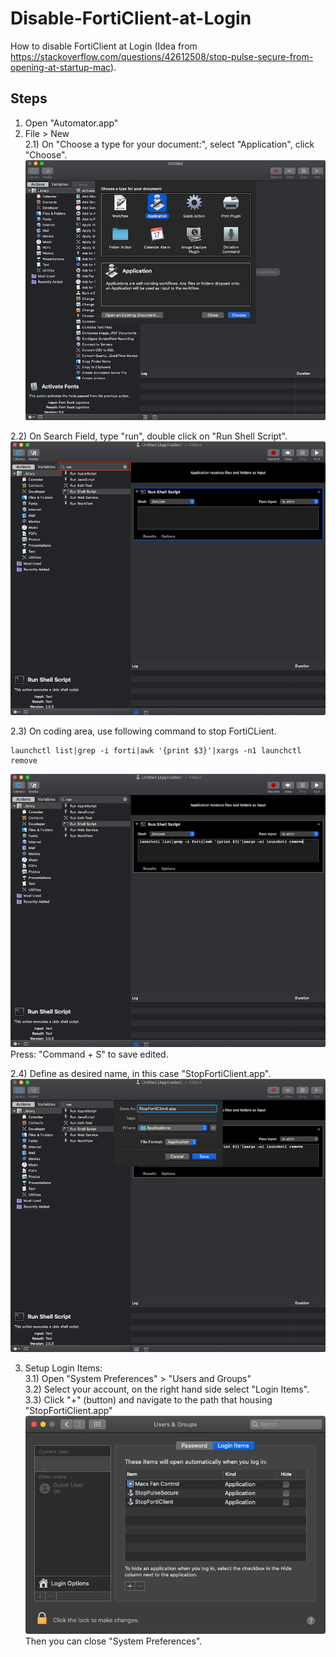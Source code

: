 # Disable-FortiClient-at-Login
How to disable FortiClient at Login (Idea from https://stackoverflow.com/questions/42612508/stop-pulse-secure-from-opening-at-startup-mac).


## Steps
1. Open "Automator.app"  
2. File > New  
2.1) On "Choose a type for your document:", select "Application", click "Choose".  
![pic1](https://github.com/JJBunt/Disable-FortiClient-at-Login/blob/master/pics/Pic1.png)  
  
2.2) On Search Field, type "run", double click on "Run Shell Script".  
![pic2](https://github.com/JJBunt/Disable-FortiClient-at-Login/blob/master/pics/pic2.png)  
  
2.3) On coding area, use following command to stop FortiCLient.  
```
launchctl list|grep -i forti|awk '{print $3}'|xargs -n1 launchctl remove
```  
![pic3](https://github.com/JJBunt/Disable-FortiClient-at-Login/blob/master/pics/pic3.png)  
Press: "Command + S" to save edited.  
  
2.4) Define as desired name, in this case "StopFortiClient.app".  
![pic4](https://github.com/JJBunt/Disable-FortiClient-at-Login/blob/master/pics/pic4.png)  
  
3. Setup Login Items:  
3.1) Open "System Preferences" > "Users and Groups"  
3.2) Select your account, on the right hand side select "Login Items".  
3.3) Click "+" (button) and navigate to the path that housing "StopFortiClient.app"  
![pic5](https://github.com/JJBunt/Disable-FortiClient-at-Login/blob/master/pics/pic5.png)   
Then you can close "System Preferences".  
